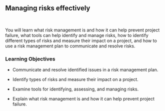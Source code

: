 ## Managing risks effectively

<br>

You will learn what risk management is and how it can help prevent project failure, what tools can help identify and manage risks, how to identify different types of risks and measure their impact on a project, and how to use a risk management plan to communicate and resolve risks.

### Learning Objectives

- Communicate and resolve identified issues in a risk management plan.

- Identify types of risks and measure their impact on a project.

- Examine tools for identifying, assessing, and managing risks.

- Explain what risk management is and how it can help prevent project failure.
